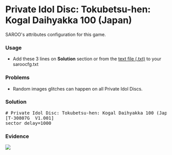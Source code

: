 # Private Idol Disc: Tokubetsu-hen: Kogal Daihyakka 100 (Japan)

SAROO's attributes configuration for this game.

### Usage

- Add these 3 lines on **Solution** section or from the [text file (.txt)](./config.txt) to your saroocfg.txt

### Problems

- Random images glitches can happen on all Private Idol Discs.

### Solution

<pre># Private Idol Disc: Tokubetsu-hen: Kogal Daihyakka 100 (Japan)
[T-30807G  V1.001]
sector_delay=1000</pre>

### Evidence

[![](https://img.youtube.com/vi/XNPZOsR_zXo/0.jpg)](https://youtu.be/XNPZOsR_zXo)
